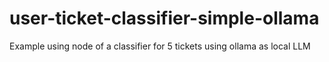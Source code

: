 # user-ticket-classifier-simple-ollama
Example using node of a classifier for 5 tickets using ollama as local LLM
